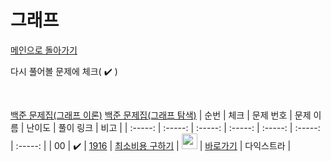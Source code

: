 # 그래프

[메인으로 돌아가기](https://github.com/dmswldk28/baekjoon)

다시 풀어볼 문제에 체크( :heavy_check_mark: )

<br>


[백준 문제집(그래프 이론)](https://www.acmicpc.net/problemset?sort=ac_desc&algo=7)
[백준 문제집(그래프 탐색)](https://www.acmicpc.net/problemset?sort=ac_desc&algo=11)
|          순번          |        체크         |        문제 번호         |        문제 이름         |         난이도          |        풀이 링크         |          비고          |
| :-----: | :-----: | :-----: | :-----: | :-----: | :-----: | :-----: |
| 00 |  :heavy_check_mark:  | <a href="https://www.acmicpc.net/problem/1916" target="_blank">1916</a> | <a href="https://www.acmicpc.net/problem/1916" target="_blank">최소비용 구하기</a> | <img height="25px" width="25px" src="https://static.solved.ac/tier_small/11.svg"/> | <a href="./../graph/G5_1916.java">바로가기</a> | 다익스트라 |